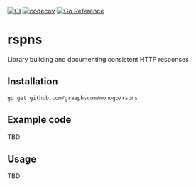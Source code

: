 [![CI](https://github.com/graaphscom/monogo/actions/workflows/rspns.yml/badge.svg)](https://github.com/graaphscom/monogo/actions/workflows/rspns.yml)
[![codecov](https://codecov.io/gh/graaphscom/monogo/branch/master/graph/badge.svg?flag=rspns)](https://codecov.io/gh/graaphscom/monogo)
[![Go Reference](https://pkg.go.dev/badge/github.com/graaphscom/monogo/rspns.svg)](https://pkg.go.dev/github.com/graaphscom/monogo/rspns)

# rspns
Library building and documenting consistent HTTP responses

## Installation
```
go get github.com/graaphscom/monogo/rspns
```
## Example code
TBD
## Usage
TBD